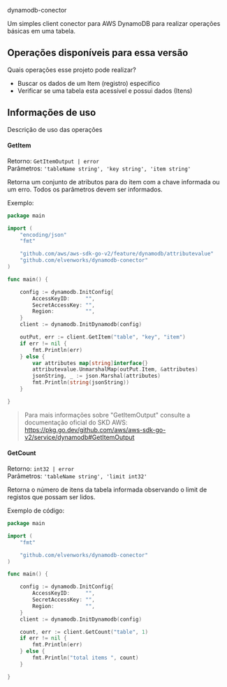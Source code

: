  dynamodb-conector

Um simples client conector para AWS DynamoDB para realizar operações básicas em uma tabela.

## Operações disponíveis para essa versão

Quais operações esse projeto pode realizar?
* Buscar os dados de um Item (registro) especifico
* Verificar se uma tabela esta acessível e possui dados (Itens)

## Informações de uso

Descrição de uso das operações 

#### GetItem
Retorno: `GetItemOutput | error`  
Parâmetros: `'tableName string', 'key string', 'item string'`

Retorna um conjunto de atributos para do item com a chave informada ou um erro. Todos os parâmetros devem ser informados.

Exemplo:
```go
package main

import (
	"encoding/json"
	"fmt"

	"github.com/aws/aws-sdk-go-v2/feature/dynamodb/attributevalue"
	"github.com/elvenworks/dynamodb-conector"
)

func main() {

    config := dynamodb.InitConfig{
        AccessKeyID:     "",
        SecretAccessKey: "",
        Region:          "", 
    }
    client := dynamodb.InitDynamodb(config)

	outPut, err := client.GetItem("table", "key", "item")
	if err != nil {
		fmt.Println(err)
	} else {
		var attributes map[string]interface{}
		attributevalue.UnmarshalMap(outPut.Item, &attributes)
		jsonString, _ := json.Marshal(attributes)
		fmt.Println(string(jsonString))
	}

}
```

> Para mais informações sobre "GetItemOutput" consulte a documentação oficial do SKD AWS:
https://pkg.go.dev/github.com/aws/aws-sdk-go-v2/service/dynamodb#GetItemOutput

#### GetCount 
Retorno: `int32 | error`  
Parâmetros: `'tableName string', 'limit int32'`

Retorna o número de itens da tabela informada observando o limit de registos que possam ser lidos.

Exemplo de código:
```go
package main

import (
	"fmt"

	"github.com/elvenworks/dynamodb-conector"
)

func main() {

    config := dynamodb.InitConfig{
        AccessKeyID:     "",
        SecretAccessKey: "",
        Region:          "", 
    }
    client := dynamodb.InitDynamodb(config)

    count, err := client.GetCount("table", 1)
    if err != nil {
        fmt.Println(err)
    } else {
        fmt.Println("total items ", count)
    }

}
```